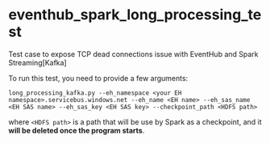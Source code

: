 # eventhub_spark_long_processing_test
Test case to expose TCP dead connections issue with EventHub and Spark Streaming[Kafka]

To run this test, you need to provide a few arguments:

```shell
long_processing_kafka.py --eh_namespace <your EH namespace>.servicebus.windows.net --eh_name <EH name> --eh_sas_name <EH SAS name> --eh_sas_key <EH SAS key> --checkpoint_path <HDFS path>
```
where `<HDFS path>` is a path that will be use by Spark as a checkpoint, and it **will be deleted once the program starts**.
